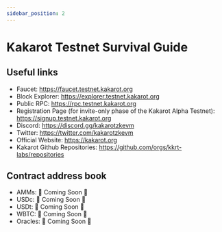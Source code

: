 ```yaml
---
sidebar_position: 2
---
```


# Kakarot Testnet Survival Guide

## Useful links

- Faucet: https://faucet.testnet.kakarot.org
- Block Explorer: https://explorer.testnet.kakarot.org
- Public RPC: https://rpc.testnet.kakarot.org
- Registration Page (for invite-only phase of the Kakarot Alpha Testnet): https://signup.testnet.kakarot.org
- Discord: https://discord.gg/kakarotzkevm
- Twitter: https://twitter.com/kakarotzkevm
- Official Website: https://kakarot.org
- Kakarot Github Repositories: https://github.com/orgs/kkrt-labs/repositories

## Contract address book

- AMMs: 🚧 Coming Soon 🚧
- USDc: 🚧 Coming Soon 🚧
- USDt: 🚧 Coming Soon 🚧
- WBTC: 🚧 Coming Soon 🚧
- Oracles: 🚧 Coming Soon 🚧
